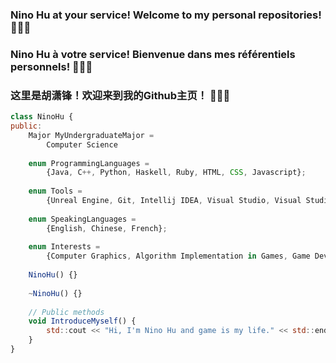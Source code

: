 ### Nino Hu at your service! Welcome to my personal repositories! <font style="vertical-align: inherit;"><font style="vertical-align: inherit;">👻👻👻</font></font>
### Nino Hu à votre service! Bienvenue dans mes référentiels personnels! <font style="vertical-align: inherit;"><font style="vertical-align: inherit;">👻👻👻</font></font>
### 这里是胡潇锋！欢迎来到我的Github主页！ <font style="vertical-align: inherit;"><font style="vertical-align: inherit;">👻👻👻</font></font>

```javascript
class NinoHu {
public:
    Major MyUndergraduateMajor = 
        Computer Science
    
    enum ProgrammingLanguages = 
        {Java, C++, Python, Haskell, Ruby, HTML, CSS, Javascript};
  
    enum Tools = 
        {Unreal Engine, Git, Intellij IDEA, Visual Studio, Visual Studio Code, Adobe Ps/Pr/Ae/Au, Office 365};
  
    enum SpeakingLanguages = 
        {English, Chinese, French};
    
    enum Interests = 
        {Computer Graphics, Algorithm Implementation in Games, Game Development, Game Design, Playing All Kinds of Games};
    
    NinoHu() {}
    
    ~NinoHu() {}
    
    // Public methods
    void IntroduceMyself() {
        std::cout << "Hi, I'm Nino Hu and game is my life." << std::endl;
    }
}
```

